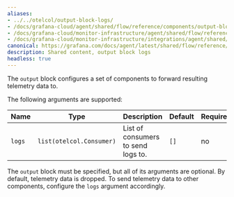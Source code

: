 ```yaml
---
aliases:
- ../../otelcol/output-block-logs/
- /docs/grafana-cloud/agent/shared/flow/reference/components/output-block-logs/
- /docs/grafana-cloud/monitor-infrastructure/agent/shared/flow/reference/components/output-block-logs/
- /docs/grafana-cloud/monitor-infrastructure/integrations/agent/shared/flow/reference/components/output-block-logs/
canonical: https://grafana.com/docs/agent/latest/shared/flow/reference/components/output-block-logs/
description: Shared content, output block logs
headless: true
---
```


The `output` block configures a set of components to forward resulting
telemetry data to.

The following arguments are supported:

Name   | Type                     | Description                        | Default | Required
-------|--------------------------|------------------------------------|---------|---------
`logs` | `list(otelcol.Consumer)` | List of consumers to send logs to. | `[]`    | no

The `output` block must be specified, but all of its arguments are optional. By
default, telemetry data is dropped. To send telemetry data to other components,
configure the `logs` argument accordingly.
